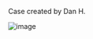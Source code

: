 Case created by Dan H.

![image](https://github.com/JeremySCook/JC-Pro-Macro-2/blob/main/3DP-accessories/kureator-case/kureator.jpg)
